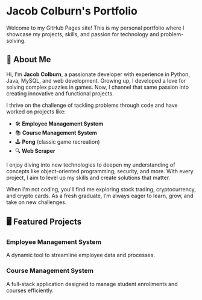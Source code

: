 # Jacob Colburn's Portfolio

Welcome to my GitHub Pages site! This is my personal portfolio where I showcase my projects, skills, and passion for technology and problem-solving.

## 🚀 About Me

Hi, I'm **Jacob Colburn**, a passionate developer with experience in Python, Java, MySQL, and web development. Growing up, I developed a love for solving complex puzzles in games. Now, I channel that same passion into creating innovative and functional projects.

I thrive on the challenge of tackling problems through code and have worked on projects like:

- 🛠 **Employee Management System**  
- 📚 **Course Management System**  
- 🕹 **Pong** (classic game recreation)  
- 🔍 **Web Scraper**

I enjoy diving into new technologies to deepen my understanding of concepts like object-oriented programming, security, and more. With every project, I aim to level up my skills and create solutions that matter.

When I'm not coding, you'll find me exploring stock trading, cryptocurrency, and crypto cards. As a fresh graduate, I’m always eager to learn, grow, and take on new challenges.

## 🖥 Featured Projects

### Employee Management System
A dynamic tool to streamline employee data and processes.

### Course Management System
A full-stack application designed to manage student enrollments and courses efficiently.

